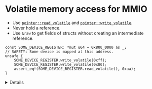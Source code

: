 # Volatile memory access for MMIO

- Use [`pointer::read_volatile`] and [`pointer::write_volatile`].
- Never hold a reference.
- Use `&raw` to get fields of structs without creating an intermediate
  reference.

```rust,editable,ignore
const SOME_DEVICE_REGISTER: *mut u64 = 0x800_0000 as _;
// SAFETY: Some device is mapped at this address.
unsafe {
    SOME_DEVICE_REGISTER.write_volatile(0xff);
    SOME_DEVICE_REGISTER.write_volatile(0x80);
    assert_eq!(SOME_DEVICE_REGISTER.read_volatile(), 0xaa);
}
```

[`pointer::read_volatile`]: https://doc.rust-lang.org/stable/core/primitive.pointer.html#method.read_volatile
[`pointer::write_volatile`]: https://doc.rust-lang.org/stable/core/primitive.pointer.html#method.write_volatile
[`addr_of!`]: https://doc.rust-lang.org/stable/core/ptr/macro.addr_of.html

<details>

- Volatile access: read or write operations may have side-effects, so prevent
  the compiler or hardware from reordering, duplicating or eliding them.
  - Usually if you write and then read, e.g. via a mutable reference, the
    compiler may assume that the value read is the same as the value just
    written, and not bother actually reading memory.
- Some existing crates for volatile access to hardware do hold references, but
  this is unsound. Whenever a reference exist, the compiler may choose to
  dereference it.
- Use `&raw` to get struct field pointers from a pointer to the struct.
- For compatibility with old versions of Rust you can use the [`addr_of!`] macro
  instead.

</details>

